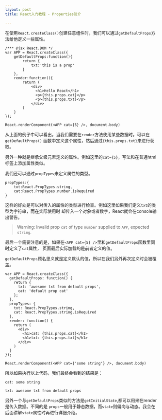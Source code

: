 ```yaml
---
layout: post
title: React入门教程 - Properties简介

---
```


在使用`React.createClass()`创建任意组件时，我们可以通过`getDefaultProps`方法给他定义一些属性。

```
/*** @jsx React.DOM */
var APP = React.createClass({
    getDefaultProps:function(){
        return {
            txt:'this is a prop'
        }
    },
    render:function(){
        return (
            <div>
              <h1>Hello React</h1>
              <p>{this.props.cat}</p>
              <p>{this.props.txt}</p>
            </div>
        )
    }
});

React.renderComponent(<APP cat={5} />, document.body)
```

从上面的例子中可以看出，当我们需要在`render`方法使用某些数据时，可以在`getDefaultProps()`
函数中定义这个属性，然后通过`{this.props.txt}`来进行获取。

另外一种就是继承父级元素定义的属性。例如这里的`cat={5}`，写法和在普通html标签上添加属性类似。


我们还可以通过`propTypes`来定义属性的类型。

```
propTypes:{
    txt:React.PropTypes.string,
    cat:React.PropTypes.number.isRequired
}
```

这样的好处是可以对传入的属性的类型进行检查。例如这里如果我们定义`txt`的类型为字符串，而在实际使用时
却传入一个对象或者数字，React就会在console输出警告。

> Warning: Invalid prop `cat` of type `number` supplied to `APP`, expected `string`.

最后一个需要注意的是，如果在`<APP cat={5} />`里和`getDefaultProps`函数里同时定义了`cat`属性，
页面最后实际加载的是前者定义的值。

`getDefaultProps`顾名思义就是定义默认的值，所以在我们另外再次定义时会被覆盖。

```
var APP = React.createClass({
  getDefaultProps: function() {
    return {
      txt: 'awesome txt from default props',
      cat: 'default prop cat'
    };
  },
  propTypes: {
    txt: React.PropTypes.string,
    cat: React.PropTypes.string.isRequired
  },
  render: function() {
    return (
      <div>
        <h1>cat: {this.props.cat}</h1>
        <h1>txt: {this.props.txt}</h1>
      </div>
    )
  }
});

React.renderComponent(<APP cat={'some string'} />, document.body)
```

所以如果执行以上代码，我们最终会看到的结果是：

```
cat: some string

txt: awesome txt from default props
```
另外一个与`getDefaultProps`类似的方法是`getInitialState`,都可以用来在render是传入数据。不同的是
`props`一般用于静态数据，而`state`则偏向与动态。我会在后面讲解`state`属性时再进行详细介绍。



